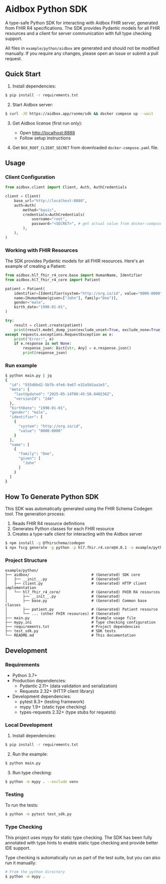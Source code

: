 # Aidbox Python SDK

A type-safe Python SDK for interacting with Aidbox FHIR server, generated from FHIR R4 specifications. The SDK provides Pydantic models for all FHIR resources and a client for server communication with full type checking support.

All files in `example/python/aidbox` are generated and should not be modified manually. If you require any changes, please open an issue or submit a pull request.

## Quick Start

1. Install dependencies:

```bash
$ pip install -r requirements.txt
```

2. Start Aidbox server:

```bash
$ curl -JO https://aidbox.app/runme/sdk && docker compose up --wait
```

3. Get Aidbox license (first run only):
    - Open <http://localhost:8888>
    - Follow setup instructions

4. Get `BOX_ROOT_CLIENT_SECRET` from  downloaded `docker-compose.yaml` file.

## Usage

### Client Configuration

```python
from aidbox.client import Client, Auth, AuthCredentials

client = Client(
    base_url="http://localhost:8888",
    auth=Auth(
        method="basic",
        credentials=AuthCredentials(
            username="root",
            password="<SECRET>", # get actual value from docker-compose.yaml: BOX_ROOT_CLIENT_SECRET
        ),
    ),
)
```

### Working with FHIR Resources

The SDK provides Pydantic models for all FHIR resources. Here's an example of creating a Patient:

```python
from aidbox.hl7_fhir_r4_core.base import HumanName, Identifier
from aidbox.hl7_fhir_r4_core import Patient

patient = Patient(
    identifier=[Identifier(system="http://org.io/id", value="0000-0000")],
    name=[HumanName(given=["John"], family="Doe")],
    gender="male",
    birth_date="1990-01-01",
)

try:
    result = client.create(patient)
    print(result.model_dump_json(exclude_unset=True, exclude_none=True))
except requests.exceptions.RequestException as e:
    print("Error:", e)
    if e.response is not None:
        response_json: Dict[str, Any] = e.response.json()
        print(response_json)
```

### Run example

```bash
$ python main.py | jq
{
  "id": "555d6bd2-5b7b-4fe6-9a67-e32a5b5aa1e5",
  "meta": {
    "lastUpdated": "2025-05-14T08:45:58.840236Z",
    "versionId": "246"
  },
  "birthDate": "1990-01-01",
  "gender": "male",
  "identifier": [
    {
      "system": "http://org.io/id",
      "value": "0000-0000"
    }
  ],
  "name": [
    {
      "family": "Doe",
      "given": [
        "John"
      ]
    }
  ]
}
```


## How To Generate Python SDK

This SDK was automatically generated using the FHIR Schema Codegen tool. The generation process:

1. Reads FHIR R4 resource definitions
2. Generates Python classes for each FHIR resource
3. Creates a type-safe client for interacting with the Aidbox server

```bash
$ npm install -g @fhirschema/codegen
$ npx fscg generate -g python -p hl7.fhir.r4.core@4.0.1 -o example/python --package-root aidbox
```

### Project Structure

```text
example/python/
├── aidbox/                            # (Generated) SDK core
│   ├── __init__.py                    # (Generated)
│   ├── client.py                      # (Generated) HTTP client implementation
│   └── hl7_fhir_r4_core/              # (Generated) FHIR R4 resources
│       ├── __init__.py                # (Generated)
│       ├── base.py                    # (Generated) Common base classes
│       ├── patient.py                 # (Generated) Patient resource
│       └── ... (other FHIR resources) # (Generated)
├── main.py                            # Example usage file
├── mypy.ini                           # Type checking configuration
├── requirements.txt                   # Project dependencies
├── test_sdk.py                        # SDK tests
└── README.md                          # This documentation
```

## Development

### Requirements

- Python 3.7+
- Production dependencies:
  - Pydantic 2.11+ (data validation and serialization)
  - Requests 2.32+ (HTTP client library)
- Development dependencies:
  - pytest 8.3+ (testing framework)
  - mypy 1.9+ (static type checking)
  - types-requests 2.32+ (type stubs for requests)

### Local Development

1. Install dependencies:

```bash
$ pip install -r requirements.txt
```

2. Run the example:

```bash
$ python main.py
```

3. Run type checking:

```bash
$ python -m mypy . --exclude venv
```

### Testing

To run the tests:

```bash
$ python -m pytest test_sdk.py
```

### Type Checking

This project uses mypy for static type checking. The SDK has been fully annotated with type hints to enable static type checking and provide better IDE support.

Type checking is automatically run as part of the test suite, but you can also run it manually:

```bash
# From the python directory
$ python -m mypy .
```

